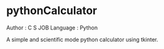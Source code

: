 # pythonCalculator

 Author : C S JOB
 Language : Python

A simple and scientific mode python calculator using tkinter. 
